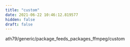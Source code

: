 ```yaml
---
title: "custom"
date: 2021-06-22 10:46:12.819577
hidden: false
draft: false
---
```


ath79/generic/package_feeds_packages_ffmpeg/custom

